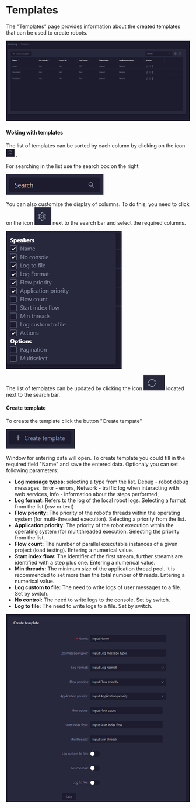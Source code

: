 # Templates

The "Templates" page provides information about the created templates that can be used to create robots.

![](<../../.gitbook/assets/image (299).png>)

#### **Woking with templates**

The list of templates can be sorted by each column by clicking on the icon <img src="../../.gitbook/assets/image (207).png" alt="" data-size="line"> .&#x20;

For searching in the list use the search box on the right&#x20;

![](<../../.gitbook/assets/image (256).png>)

You can also customize the display of columns. To do this, you need to click on the icon <img src="../../.gitbook/assets/image (241).png" alt="" data-size="line"> next to the search bar and select the required columns.

![](<../../.gitbook/assets/image (306).png>)

The list of templates can be updated by clicking the icon <img src="../../.gitbook/assets/image (291).png" alt="" data-size="line">  located next to the search bar.

#### Create template

To create the template click the button "Create tempate"&#x20;

![](<../../.gitbook/assets/image (143).png>)

Window for entering data will open. To create template you could fill in the required field "Name" and save the entered data. Optionaly you can set following parameters:

* **Log message types:** selecting a type from the list. Debug - robot debug messages, Error - errors, Network - traffic log when interacting with web services, Info - information about the steps performed,
* **Log format:** Refers to the log of the local robot logs. Selecting a format from the list (csv or text)
* **Flow priority:** The priority of the robot's threads within the operating system (for multi-threaded execution). Selecting a priority from the list.
* **Application priority:** The priority of the robot execution within the operating system (for multithreaded execution. Selecting the priority from the list.
* **Flow count:** The number of parallel executable instances of a given project (load testing). Entering a numerical value.
* **Start index flow:** The identifier of the first stream, further streams are identified with a step plus one. Entering a numerical value.
* **Min threads:** The minimum size of the application thread pool. It is recommended to set more than the total number of threads. Entering a numerical value.
* **Log custom to file:** The need to write logs of user messages to a file. Set by switch.
* **No control:** The need to write logs to the console. Set by switch.
* **Log to file:** The need to write logs to a file. Set by switch.

![](<../../.gitbook/assets/image (305).png>)
